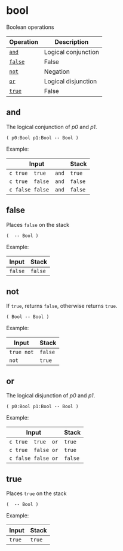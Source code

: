 <!-- Document generated by "gen-doc"; DO NOT EDIT -->
# bool

Boolean operations

| Operation  | Description
|------------|---------------
| [`and`](#and) | Logical conjunction
| [`false`](#false) | False
| [`not`](#not) | Negation
| [`or`](#or) | Logical disjunction
| [`true`](#true) | False


## and

The logical conjunction of *p0* and *p1*.

	( p0:Bool p1:Bool -- Bool )

Example:

<!-- test: and -->

| Input                | Stack
|----------------------|---------------
| `c true  true   and` | `true` 
| `c true  false  and` | `false` 
| `c false false  and` | `false` 

## false

Places `false` on the stack

	(  -- Bool )

Example:

<!-- test: false -->

| Input   | Stack
|---------|---------------
| `false` | `false` 

## not

If `true`, returns `false`, otherwise returns `true`.

	( Bool -- Bool )

Example:

<!-- test: not -->

| Input      | Stack
|------------|---------------
| `true not` | `false` 
| `not     ` | `true` 

## or

The logical disjunction of *p0* and *p1*.

	( p0:Bool p1:Bool -- Bool )

Example:

<!-- test: or -->

| Input              | Stack
|--------------------|---------------
| `c true  true  or` | `true` 
| `c true  false or` | `true` 
| `c false false or` | `false` 

## true

Places `true` on the stack

	(  -- Bool )

Example:

<!-- test: true -->

| Input  | Stack
|--------|---------------
| `true` | `true` 
